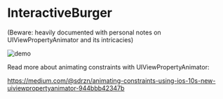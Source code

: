 # InteractiveBurger
(Beware: heavily documented with personal notes on UIViewPropertyAnimator and its intricacies)

![demo](http://i.imgur.com/CHI3tia.gif)

Read more about animating constraints with UIViewPropertyAnimator:

https://medium.com/@sdrzn/animating-constraints-using-ios-10s-new-uiviewpropertyanimator-944bbb42347b
